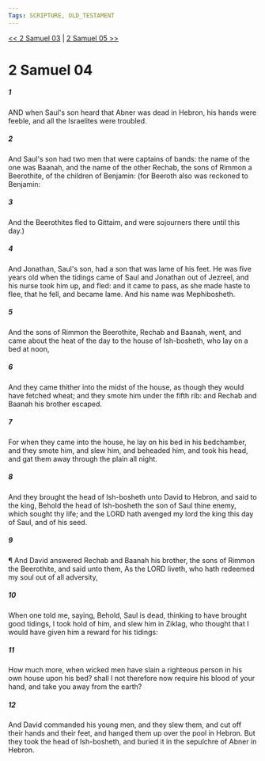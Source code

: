 ```yaml
---
Tags: SCRIPTURE, OLD_TESTAMENT
---
```


[<< 2 Samuel 03](OLD_TESTAMENT/10_2_Samuel/2_Samuel_03.md) | [2 Samuel 05 >>](OLD_TESTAMENT/10_2_Samuel/2_Samuel_05.md)

# 2 Samuel 04

##### 1
 AND when Saul's son heard that Abner was dead in Hebron, his hands were feeble, and all the Israelites were troubled.
##### 2
 And Saul's son had two men that were captains of bands: the name of the one was Baanah, and the name of the other Rechab, the sons of Rimmon a Beerothite, of the children of Benjamin: (for Beeroth also was reckoned to Benjamin:
##### 3
 And the Beerothites fled to Gittaim, and were sojourners there until this day.)
##### 4
 And Jonathan, Saul's son, had a son that was lame of his feet.  He was five years old when the tidings came of Saul and Jonathan out of Jezreel, and his nurse took him up, and fled: and it came to pass, as she made haste to flee, that he fell, and became lame.  And his name was Mephibosheth.
##### 5
 And the sons of Rimmon the Beerothite, Rechab and Baanah, went, and came about the heat of the day to the house of Ish-bosheth, who lay on a bed at noon,
##### 6
 And they came thither into the midst of the house, as though they would have fetched wheat; and they smote him under the fifth rib: and Rechab and Baanah his brother escaped.
##### 7
 For when they came into the house, he lay on his bed in his bedchamber, and they smote him, and slew him, and beheaded him, and took his head, and gat them away through the plain all night.
##### 8
 And they brought the head of Ish-bosheth unto David to Hebron, and said to the king, Behold the head of Ish-bosheth the son of Saul thine enemy, which sought thy life; and the LORD hath avenged my lord the king this day of Saul, and of his seed.
##### 9
 ¶ And David answered Rechab and Baanah his brother, the sons of Rimmon the Beerothite, and said unto them, As the LORD liveth, who hath redeemed my soul out of all adversity,
##### 10
 When one told me, saying, Behold, Saul is dead, thinking to have brought good tidings, I took hold of him, and slew him in Ziklag, who thought that I would have given him a reward for his tidings:
##### 11
 How much more, when wicked men have slain a righteous person in his own house upon his bed?  shall I not therefore now require his blood of your hand, and take you away from the earth?
##### 12
 And David commanded his young men, and they slew them, and cut off their hands and their feet, and hanged them up over the pool in Hebron.  But they took the head of Ish-bosheth, and buried it in the sepulchre of Abner in Hebron.
